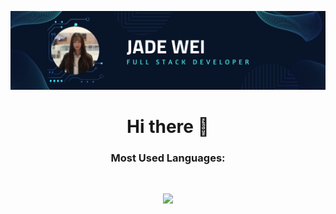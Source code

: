 ![Github Banner](https://github.com/jadew33/jadew33/blob/main/banner.png)

<div align="center">
<h1>Hi there 👋</h1>
</div>

<!--
**jadew33/jadew33** is a ✨ _special_ ✨ repository because its `README.md` (this file) appears on your GitHub profile.

Here are some ideas to get you started:

- 🔭 I’m currently working on ...
- 🌱 I’m currently learning ...
- 👯 I’m looking to collaborate on ...
- 🤔 I’m looking for help with ...
- 💬 Ask me about ...
- 📫 How to reach me: ...
- 😄 Pronouns: ...
- ⚡ Fun fact: ...
-->
<h3 align="center">Most Used Languages:</h3>
<br>

<div align="center">
  
![](https://github-readme-stats.vercel.app/api/top-langs/?username=jadew33&layout=compact&theme=tokyonight&langs_count=8&include_all_commits=true&count_private=true&hide_border=false)
</a>
</div>


